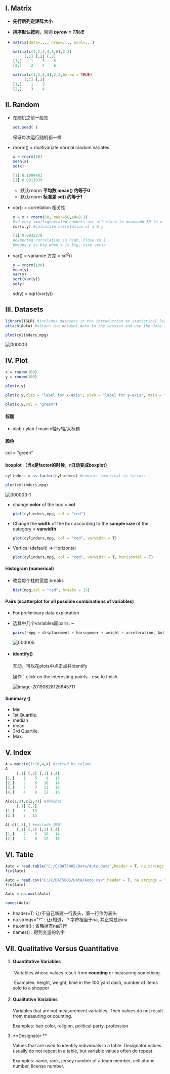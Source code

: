 ## I. Matrix 

- **先行后列定矩阵大小**

- **排序默认按列**，否则 ***byrow = TRUE***

- ```R
  matrix(data=..., nrow=..., ncol=...)
  
  matrix(c(1,2,3,4,5,6),2,3)
       [,1] [,2] [,3]
  [1,]    1    3    5
  [2,]    2    4    6
  
  matrix(c(1,2,3,4),2,2,byrow = TRUE)
       [,1] [,2]
  [1,]    1    2
  [2,]    3    4
  ```

## II. Random

- 在随机之前一般先

  ```R
  set.seed( )
  ```

  保证每次运行随机都一样

- rnorm() = multivariate normal random variates

  ```R
  x = rnorm(50)
  mean(x)
  sd(x)
  
  [1] 0.1004483
  [1] 0.8313939
  ```

  - 默认rnorm **平均数 mean() 约等于0**
  - 默认rnorm **标准差 sd() 约等于1**

- cor() = correlation 相关性

  ```R
  y = x + rnorm(50, mean=50,sd=0.1) 
  #sd very small=generated numbers are all close to mean≈add 50 to x
  cor(x,y) #calculate correlation of x & y
  
  [1] 0.9932279
  #expected correlation is high, close to 1
  #means y is big when x is big, vice versa
  ```

- var() = variance 方差 = $sd^2()$

  ```R
  y = rnorm(100)
  mean(y)
  var(y)
  sqrt(var(y))
  sd(y)
  ```

  sd(y) = sqrt(var(y))

## III. Datasets

```R
library(ISLR) #includes datasets in the introduction to statistical learning book
attach(Auto) #attach the dataset Auto to the session and use the data in the session

plot(cylinders,mpg)
```

![000003](000003.png)

## IV. Plot

```R
x = rnorm(100)
y = rnorm(100)

plot(x,y)

plot(x,y,xlab = "label for x-axis", ylab = "label for y-axis", main = "Plot of x vs y")

plot(x,y,col = "green")
```

#### 标题

- xlab / ylab / main x轴/y轴/大标题

#### 颜色

col = "green"

#### **boxplot** （当x是factor的时候，r自动变成boxplot）

```R
cylinders = as.factor(cylinders) #convert numerical to factors

plot(cylinders,mpg)
```

![000003-1](000003-1.png)

- change **color** of the box = **col**

  ```R
  plot(cylinders,mpg, col = "red")
  ```

- Change the **width** of the box according to the **sample size** of the category = **varwidth**

  ```R
  plot(cylinders,mpg, col = "red", varwidth = T)
  ```

- Vertical (default) ⇒ Horizontal

  ```R
  plot(cylinders,mpg, col = "red", varwidth = T, horizontal = T)
  ```

#### Histogram (numerical)

- 改变每个柱的宽度 breaks

  ```R
  hist(mpg,col = "red", breaks = 15)
  ```

#### Pairs (scatterplot for all possible combinations of variables)

- For preliminary data exploration

- 选其中几个variables画pairs: **~** 

  ```R
  pairs(~mpg + displacement + horsepower + weight + acceleration, Auto)
  ```

  ![000005](000005.png)

- #### identify()

  互动，可以在plots中点击点并identify

  操作：click on the interesting points - esc to finish

  ![image-20190828125645711](image-20190828125645711.png)

#### Summary ()

- Min.
- 1st Quartile.
- median
- mean
- 3rd Quartile.
- Max.

## V. Index 

```R
A = matrix(1:16,4,4) #sorted by column
A
     [,1] [,2] [,3] [,4]
[1,]    1    5    9   13
[2,]    2    6   10   14
[3,]    3    7   11   15
[4,]    4    8   12   16

A[c(1,3),c(2,4)] #排列组合
     [,1] [,2]
[1,]    5   13
[2,]    7   15

A[-c(1,3),] #exclude 排除
     [,1] [,2] [,3] [,4]
[1,]    2    6   10   14
[2,]    4    8   12   16
```

## VI. Table

```R
Auto = read.table("C:/C/DAT500S/Data/Auto.data",header = T, na.strings = "?")
fix(Auto)

Auto = read.csv("C:/C/DAT500S/Data/Auto.csv",header = T, na.strings = "?")
fix(Auto)

Auto = na.omit(Auto)

names(Auto)
```

- header=T: 让r不自己新建一行表头，第一行作为表头
- na.strings="?" : 让r知道，？字符相当于na, 并正常显示na
- na.omit() : 省略掉有na的行
- names() : 得到变量的名字

## VII. **Qualitative Versus Quantitative**

1. #### **Quantitative Variables** 

   ​	Variables whose values result from **counting** or measuring something.

   ​	Examples: height, weight, time in the 100 yard dash, number of items sold to a shopper

2. #### **Qualitative Variables**

   Variables that are not measurement variables. Their values do not result from measuring or counting.

   Examples: hair color, religion, political party, profession

3. **Designator ** 

   Values that are used to identify individuals in a table. Designator values usually do not repeat in a table, but variable values often do repeat.

   Examples: name, rank, jersey number of a team member, cell phone number, license number.